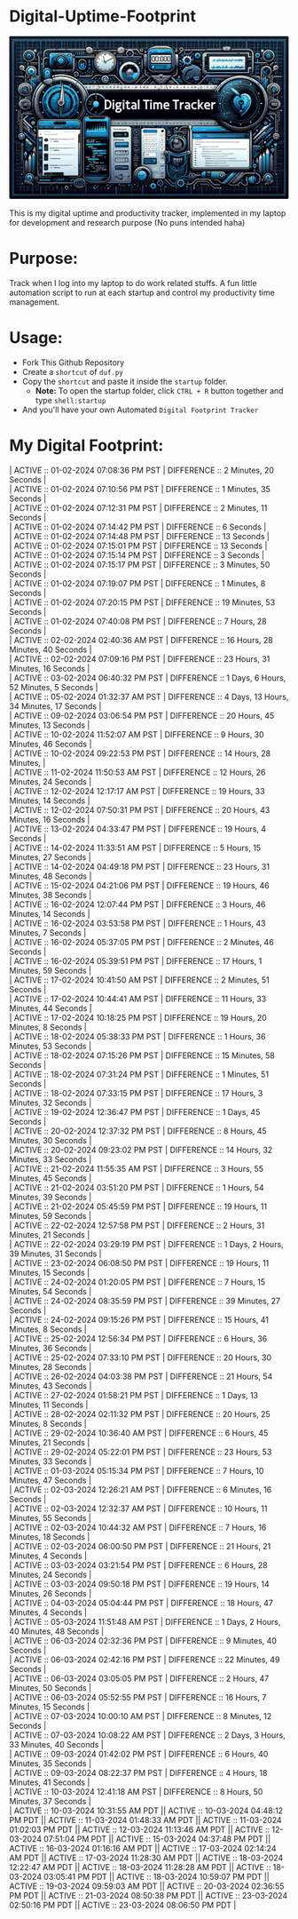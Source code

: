 # Digital-Uptime-Footprint

<img src="banner.jpg">

This is my digital uptime and productivity tracker, implemented in my laptop for development and research purpose (No puns intended haha)

# Purpose:

Track when I log into my laptop to do work related stuffs. A fun little automation script to run at each startup and control my productivity time management.

# Usage:

- Fork This Github Repository
- Create a `shortcut` of `duf.py`
- Copy the `shortcut` and paste it inside the `startup` folder.
  - **Note:** To open the startup folder, click `CTRL + R` button together and type `shell:startup`
- And you'll have your own Automated `Digital Footprint Tracker`

# My Digital Footprint:

| ACTIVE :: 01-02-2024 07:08:36 PM PST | DIFFERENCE :: 2 Minutes, 20 Seconds | <br>
| ACTIVE :: 01-02-2024 07:10:56 PM PST | DIFFERENCE :: 1 Minutes, 35 Seconds | <br>
| ACTIVE :: 01-02-2024 07:12:31 PM PST |
DIFFERENCE :: 2 Minutes, 11 Seconds | <br>
| ACTIVE :: 01-02-2024 07:14:42 PM PST | DIFFERENCE :: 6 Seconds | <br>
| ACTIVE :: 01-02-2024 07:14:48 PM PST | DIFFERENCE :: 13 Seconds | <br>
| ACTIVE :: 01-02-2024 07:15:01 PM PST | DIFFERENCE :: 13 Seconds | <br>
| ACTIVE :: 01-02-2024 07:15:14 PM PST | DIFFERENCE :: 3 Seconds | <br>
| ACTIVE :: 01-02-2024 07:15:17 PM PST |
DIFFERENCE :: 3 Minutes, 50 Seconds | <br>
| ACTIVE :: 01-02-2024 07:19:07 PM PST |
 DIFFERENCE :: 1 Minutes, 8 Seconds | <br>
| ACTIVE :: 01-02-2024 07:20:15 PM PST | DIFFERENCE :: 19 Minutes, 53 Seconds | <br>
| ACTIVE :: 01-02-2024 07:40:08 PM PST | DIFFERENCE :: 7 Hours, 28 Seconds | <br>
| ACTIVE :: 02-02-2024 02:40:36 AM PST | DIFFERENCE :: 16 Hours, 28 Minutes, 40 Seconds | <br>
| ACTIVE :: 02-02-2024 07:09:16 PM PST | DIFFERENCE :: 23 Hours, 31 Minutes, 16 Seconds | <br>
| ACTIVE :: 03-02-2024 06:40:32 PM PST | DIFFERENCE :: 1 Days, 6 Hours, 52 Minutes, 5 Seconds | <br>
| ACTIVE :: 05-02-2024 01:32:37 AM PST | DIFFERENCE :: 4 Days, 13 Hours, 34 Minutes, 17 Seconds | <br>
| ACTIVE :: 09-02-2024 03:06:54 PM PST | DIFFERENCE :: 20 Hours, 45 Minutes, 13 Seconds | <br>
| ACTIVE :: 10-02-2024 11:52:07 AM PST | DIFFERENCE :: 9 Hours, 30 Minutes, 46 Seconds | <br>
| ACTIVE :: 10-02-2024 09:22:53 PM PST | DIFFERENCE :: 14 Hours, 28 Minutes,  | <br>
| ACTIVE :: 11-02-2024 11:50:53 AM PST | DIFFERENCE :: 12 Hours, 26 Minutes, 24 Seconds | <br>
| ACTIVE :: 12-02-2024 12:17:17 AM PST | DIFFERENCE :: 19 Hours, 33 Minutes, 14 Seconds | <br>
| ACTIVE :: 12-02-2024 07:50:31 PM PST | DIFFERENCE :: 20 Hours, 43 Minutes, 16 Seconds | <br>
| ACTIVE :: 13-02-2024 04:33:47 PM PST | DIFFERENCE :: 19 Hours, 4 Seconds | <br>
| ACTIVE :: 14-02-2024 11:33:51 AM PST | DIFFERENCE :: 5 Hours, 15 Minutes, 27 Seconds | <br>
| ACTIVE :: 14-02-2024 04:49:18 PM PST | DIFFERENCE :: 23 Hours, 31 Minutes, 48 Seconds | <br>
| ACTIVE :: 15-02-2024 04:21:06 PM PST | DIFFERENCE :: 19 Hours, 46 Minutes, 38 Seconds | <br>
| ACTIVE :: 16-02-2024 12:07:44 PM PST | DIFFERENCE :: 3 Hours, 46 Minutes, 14 Seconds | <br>
| ACTIVE :: 16-02-2024 03:53:58 PM PST | DIFFERENCE :: 1 Hours, 43 Minutes, 7 Seconds | <br>
| ACTIVE :: 16-02-2024 05:37:05 PM PST | DIFFERENCE :: 2 Minutes, 46 Seconds | <br>
| ACTIVE :: 16-02-2024 05:39:51 PM PST | DIFFERENCE :: 17 Hours, 1 Minutes, 59 Seconds | <br>
| ACTIVE :: 17-02-2024 10:41:50 AM PST | DIFFERENCE :: 2 Minutes, 51 Seconds | <br>
| ACTIVE :: 17-02-2024 10:44:41 AM PST | DIFFERENCE :: 11 Hours, 33 Minutes, 44 Seconds | <br>
| ACTIVE :: 17-02-2024 10:18:25 PM PST | DIFFERENCE :: 19 Hours, 20 Minutes, 8 Seconds | <br>
| ACTIVE :: 18-02-2024 05:38:33 PM PST | DIFFERENCE :: 1 Hours, 36 Minutes, 53 Seconds | <br>
| ACTIVE :: 18-02-2024 07:15:26 PM PST | DIFFERENCE :: 15 Minutes, 58 Seconds | <br>
| ACTIVE :: 18-02-2024 07:31:24 PM PST | DIFFERENCE :: 1 Minutes, 51 Seconds | <br>
| ACTIVE :: 18-02-2024 07:33:15 PM PST | DIFFERENCE :: 17 Hours, 3 Minutes, 32 Seconds | <br>
| ACTIVE :: 19-02-2024 12:36:47 PM PST | DIFFERENCE :: 1 Days, 45 Seconds | <br>
| ACTIVE :: 20-02-2024 12:37:32 PM PST | DIFFERENCE :: 8 Hours, 45 Minutes, 30 Seconds | <br>
| ACTIVE :: 20-02-2024 09:23:02 PM PST | DIFFERENCE :: 14 Hours, 32 Minutes, 33 Seconds | <br>
| ACTIVE :: 21-02-2024 11:55:35 AM PST | DIFFERENCE :: 3 Hours, 55 Minutes, 45 Seconds | <br>
| ACTIVE :: 21-02-2024 03:51:20 PM PST | DIFFERENCE :: 1 Hours, 54 Minutes, 39 Seconds | <br>
| ACTIVE :: 21-02-2024 05:45:59 PM PST | DIFFERENCE :: 19 Hours, 11 Minutes, 59 Seconds | <br>
| ACTIVE :: 22-02-2024 12:57:58 PM PST | DIFFERENCE :: 2 Hours, 31 Minutes, 21 Seconds | <br>
| ACTIVE :: 22-02-2024 03:29:19 PM PST | DIFFERENCE :: 1 Days, 2 Hours, 39 Minutes, 31 Seconds | <br>
| ACTIVE :: 23-02-2024 06:08:50 PM PST | DIFFERENCE :: 19 Hours, 11 Minutes, 15 Seconds | <br>
| ACTIVE :: 24-02-2024 01:20:05 PM PST | DIFFERENCE :: 7 Hours, 15 Minutes, 54 Seconds | <br>
| ACTIVE :: 24-02-2024 08:35:59 PM PST | DIFFERENCE :: 39 Minutes, 27 Seconds | <br>
| ACTIVE :: 24-02-2024 09:15:26 PM PST | DIFFERENCE :: 15 Hours, 41 Minutes, 8 Seconds | <br>
| ACTIVE :: 25-02-2024 12:56:34 PM PST | DIFFERENCE :: 6 Hours, 36 Minutes, 36 Seconds | <br>
| ACTIVE :: 25-02-2024 07:33:10 PM PST | DIFFERENCE :: 20 Hours, 30 Minutes, 28 Seconds | <br>
| ACTIVE :: 26-02-2024 04:03:38 PM PST | DIFFERENCE :: 21 Hours, 54 Minutes, 43 Seconds | <br>
| ACTIVE :: 27-02-2024 01:58:21 PM PST | DIFFERENCE :: 1 Days, 13 Minutes, 11 Seconds | <br>
| ACTIVE :: 28-02-2024 02:11:32 PM PST | DIFFERENCE :: 20 Hours, 25 Minutes, 8 Seconds | <br>
| ACTIVE :: 29-02-2024 10:36:40 AM PST | DIFFERENCE :: 6 Hours, 45 Minutes, 21 Seconds | <br>
| ACTIVE :: 29-02-2024 05:22:01 PM PST | DIFFERENCE :: 23 Hours, 53 Minutes, 33 Seconds | <br>
| ACTIVE :: 01-03-2024 05:15:34 PM PST | DIFFERENCE :: 7 Hours, 10 Minutes, 47 Seconds | <br>
| ACTIVE :: 02-03-2024 12:26:21 AM PST | DIFFERENCE :: 6 Minutes, 16 Seconds | <br>
| ACTIVE :: 02-03-2024 12:32:37 AM PST | DIFFERENCE :: 10 Hours, 11 Minutes, 55 Seconds | <br>
| ACTIVE :: 02-03-2024 10:44:32 AM PST | DIFFERENCE :: 7 Hours, 16 Minutes, 18 Seconds | <br>
| ACTIVE :: 02-03-2024 06:00:50 PM PST | DIFFERENCE :: 21 Hours, 21 Minutes, 4 Seconds | <br>
| ACTIVE :: 03-03-2024 03:21:54 PM PST | DIFFERENCE :: 6 Hours, 28 Minutes, 24 Seconds | <br>
| ACTIVE :: 03-03-2024 09:50:18 PM PST | DIFFERENCE :: 19 Hours, 14 Minutes, 26 Seconds | <br>
| ACTIVE :: 04-03-2024 05:04:44 PM PST | DIFFERENCE :: 18 Hours, 47 Minutes, 4 Seconds | <br>
| ACTIVE :: 05-03-2024 11:51:48 AM PST | DIFFERENCE :: 1 Days, 2 Hours, 40 Minutes, 48 Seconds | <br>
| ACTIVE :: 06-03-2024 02:32:36 PM PST | DIFFERENCE :: 9 Minutes, 40 Seconds | <br>
| ACTIVE :: 06-03-2024 02:42:16 PM PST | DIFFERENCE :: 22 Minutes, 49 Seconds | <br>
| ACTIVE :: 06-03-2024 03:05:05 PM PST | DIFFERENCE :: 2 Hours, 47 Minutes, 50 Seconds | <br>
| ACTIVE :: 06-03-2024 05:52:55 PM PST | DIFFERENCE :: 16 Hours, 7 Minutes, 15 Seconds | <br>
| ACTIVE :: 07-03-2024 10:00:10 AM PST | DIFFERENCE :: 8 Minutes, 12 Seconds | <br>
| ACTIVE :: 07-03-2024 10:08:22 AM PST | DIFFERENCE :: 2 Days, 3 Hours, 33 Minutes, 40 Seconds | <br>
| ACTIVE :: 09-03-2024 01:42:02 PM PST | DIFFERENCE :: 6 Hours, 40 Minutes, 35 Seconds | <br>
| ACTIVE :: 09-03-2024 08:22:37 PM PST | DIFFERENCE :: 4 Hours, 18 Minutes, 41 Seconds | <br>
| ACTIVE :: 10-03-2024 12:41:18 AM PST | DIFFERENCE :: 8 Hours, 50 Minutes, 37 Seconds | <br>
| ACTIVE :: 10-03-2024 10:31:55 AM PDT || ACTIVE :: 10-03-2024 04:48:12 PM PDT || ACTIVE :: 11-03-2024 01:48:33 AM PDT || ACTIVE :: 11-03-2024 01:02:03 PM PDT || ACTIVE :: 12-03-2024 11:13:46 AM PDT || ACTIVE :: 12-03-2024 07:51:04 PM PDT || ACTIVE :: 15-03-2024 04:37:48 PM PDT || ACTIVE :: 16-03-2024 01:16:16 AM PDT || ACTIVE :: 17-03-2024 02:14:24 AM PDT || ACTIVE :: 17-03-2024 11:28:30 AM PDT || ACTIVE :: 18-03-2024 12:22:47 AM PDT || ACTIVE :: 18-03-2024 11:28:28 AM PDT || ACTIVE :: 18-03-2024 03:05:41 PM PDT || ACTIVE :: 18-03-2024 10:59:07 PM PDT || ACTIVE :: 19-03-2024 09:59:03 AM PDT || ACTIVE :: 20-03-2024 02:36:55 PM PDT || ACTIVE :: 21-03-2024 08:50:38 PM PDT || ACTIVE :: 23-03-2024 02:50:16 PM PDT || ACTIVE :: 23-03-2024 08:06:50 PM PDT |